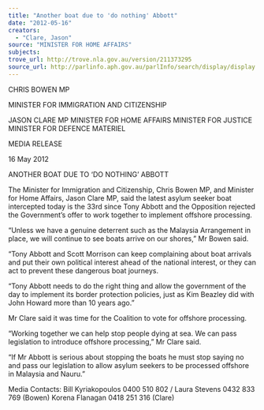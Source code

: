 ```yaml
---
title: "Another boat due to 'do nothing' Abbott"
date: "2012-05-16"
creators:
  - "Clare, Jason"
source: "MINISTER FOR HOME AFFAIRS"
subjects:
trove_url: http://trove.nla.gov.au/version/211373295
source_url: http://parlinfo.aph.gov.au/parlInfo/search/display/display.w3p;query=Id%3A%22media/pressrel/1638751%22
---
```


 CHRIS BOWEN MP 

 MINISTER FOR IMMIGRATION AND CITIZENSHIP   

 JASON CLARE MP  MINISTER FOR HOME AFFAIRS  MINISTER FOR JUSTICE  MINISTER FOR DEFENCE MATERIEL 

 

 MEDIA RELEASE 

 

 16 May 2012 

 

 ANOTHER BOAT DUE TO ‘DO NOTHING’ ABBOTT   

 The Minister for Immigration and Citizenship, Chris Bowen MP, and Minister for Home  Affairs, Jason Clare MP, said the latest asylum seeker boat intercepted today is the 33rd  since Tony Abbott and the Opposition rejected the Government’s offer to work together  to implement offshore processing.   

 “Unless we have a genuine deterrent such as the Malaysia Arrangement in place, we will  continue to see boats arrive on our shores,” Mr Bowen said.    

 “Tony Abbott and Scott Morrison can keep complaining about boat arrivals and put their  own political interest ahead of the national interest, or they can act to prevent these  dangerous boat journeys.   

 “Tony Abbott needs to do the right thing and allow the government of the day to  implement its border protection policies, just as Kim Beazley did with John Howard more  than 10 years ago.”   

 Mr Clare said it was time for the Coalition to vote for offshore processing.   

 “Working together we can help stop people dying at sea. We can pass legislation to  introduce offshore processing,” Mr Clare said.   

 “If Mr Abbott is serious about stopping the boats he must stop saying no and pass our  legislation to allow asylum seekers to be processed offshore in Malaysia and Nauru.”   

 Media Contacts: Bill Kyriakopoulos 0400 510 802 / Laura Stevens 0432 833 769  (Bowen)   Korena Flanagan 0418 251 316 (Clare)   

